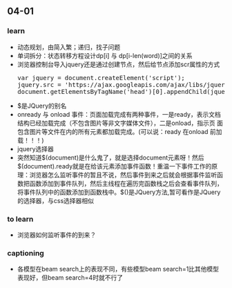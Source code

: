 ## 04-01

















### learn



<ul>
    <li>动态规划，由简入繁；递归，找子问题</li>
    <li>单词拆分：状态转移方程设计dp[i] 与 dp[i-len(word)]之间的关系</li>
    <li>浏览器控制台导入jquery还是通过创建节点，然后给节点添加scr属性的方式
        <pre>var jquery = document.createElement('script');  
jquery.src = 'https://ajax.googleapis.com/ajax/libs/jquery/1.4.0/jquery.min.js'
document.getElementsByTagName('head')[0].appendChild(jquery); </pre>
    </li>
    <li>$是JQuery的别名</li>
    <li>onready 与 onload 事件：页面加载完成有两种事件，一是ready，表示文档结构已经加载完成（不包含图片等非文字媒体文件），二是onload，指示页 面包含图片等文件在内的所有元素都加载完成。(可以说：ready 在onload 前加载！！！)</li>
    <li>jquery选择器</li>
    <li>突然知道$(document)是什么鬼了，就是选择document元素呀！然后$(document).ready就是在给该元素添加事件函数！重温一下事件工作的原理：浏览器怎么监听事件的暂且不说，然后事件到来之后就会根据事件监听函数把函数添加到事件队列，然后主线程在遍历完函数栈之后会查看事件队列，将事件队列中的函数添加到函数栈中。$()是JQuery方法,暂可看作是JQuery的选择器，与css选择器相似</li>
</ul>







### to learn

<ul>
    <li>浏览器如何监听事件的到来？</li>
</ul>





### captioning

<ul>
    <li>各模型在beam search上的表现不同，有些模型beam search=1比其他模型表现好，但beam search=4时就不行了</li>
</ul>

